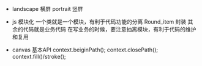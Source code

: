 - landscape 横屏 portrait 竖屏

- js 模块化
  一个类就是一个模块，有利于代码功能的分离
  Round_item 封装
  其余的代码就是业务代码
  在写业务的时候，要注意抽离模块，有利于代码的维护和复用

- canvas 基本API
  context.beiginPath();
  context.closePath();
  context.fill()/stroke();